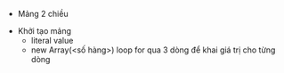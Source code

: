 * Mảng 2 chiều
- Khởi tạo mảng
    + literal value
    + new Array(<số hàng>)
    loop for qua 3 dòng để khai giá trị cho từng dòng

